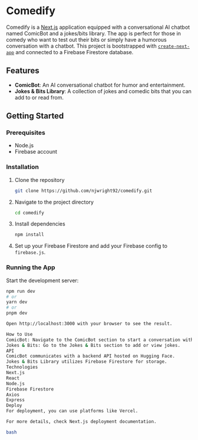 # Comedify

Comedify is a [Next.js](https://nextjs.org/) application equipped with a conversational AI chatbot named ComicBot and a jokes/bits library. The app is perfect for those in comedy who want to test out their bits or simply have a humorous conversation with a chatbot. This project is bootstrapped with [`create-next-app`](https://github.com/vercel/next.js/tree/canary/packages/create-next-app) and connected to a Firebase Firestore database.

## Features

- **ComicBot**: An AI conversational chatbot for humor and entertainment.
- **Jokes & Bits Library**: A collection of jokes and comedic bits that you can add to or read from.

## Getting Started

### Prerequisites

- Node.js
- Firebase account

### Installation

1. Clone the repository
    ```bash
    git clone https://github.com/njwright92/comedify.git
    ```
2. Navigate to the project directory
    ```bash
    cd comedify
    ```
3. Install dependencies
    ```bash
    npm install
    ```
4. Set up your Firebase Firestore and add your Firebase config to `firebase.js`.

### Running the App

Start the development server:

```bash
npm run dev
# or
yarn dev
# or
pnpm dev

Open http://localhost:3000 with your browser to see the result.

How to Use
ComicBot: Navigate to the ComicBot section to start a conversation with the chatbot.
Jokes & Bits: Go to the Jokes & Bits section to add or view jokes.
API
ComicBot communicates with a backend API hosted on Hugging Face.
Jokes & Bits Library utilizes Firebase Firestore for storage.
Technologies
Next.js
React
Node.js
Firebase Firestore
Axios
Express
Deploy
For deployment, you can use platforms like Vercel.

For more details, check Next.js deployment documentation.

bash
